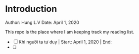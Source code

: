 # Introduction
Author: Hung L.V 
Date: April 1, 2020

This repo is the place where I am keeping track my reading list. 

- [ ] Khi người ta tư duy | Start: April 1, 2020 | End: 
- [ ] 

